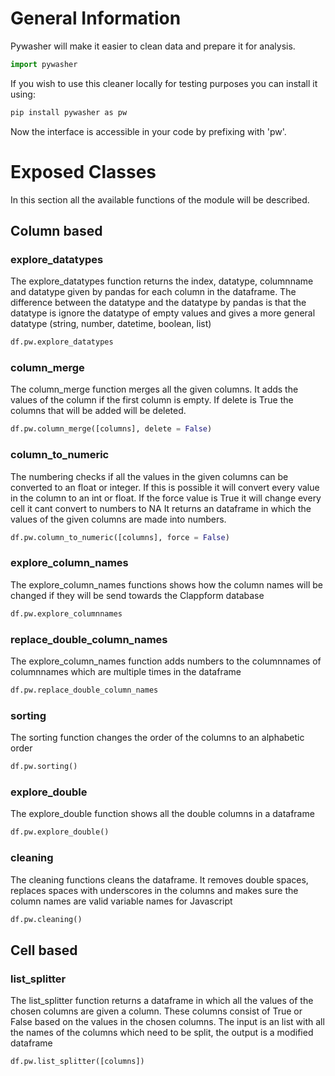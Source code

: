 # General Information
Pywasher will make it easier to clean data and prepare it for analysis.

```python
import pywasher
```

If you wish to use this cleaner locally for testing purposes you can install it using:
```bash
pip install pywasher as pw
```

Now the interface is accessible in your code by prefixing with 'pw'.

# Exposed Classes
In this section all the available functions of the module will be described.

## Column based

### explore_datatypes
The explore_datatypes function returns the index, datatype, columnname and datatype given by pandas for each column in the dataframe. 
The difference between the datatype and the datatype by pandas is that the datatype is ignore the datatype of empty values and gives a more general datatype (string, number, datetime, boolean, list)
```python
df.pw.explore_datatypes
```

### column_merge
The column_merge function merges all the given columns. It adds the values of the column if the first column is empty. If delete is True the columns that will be added will be deleted. 
```python
df.pw.column_merge([columns], delete = False)
```

### column_to_numeric
The numbering checks if all the values in the given columns can be converted to an float or integer. If this is possible it will convert every value in the column to an int or float. If the force value is True it will change every cell it cant convert to numbers to NA
It returns an dataframe in which the values of the given columns are made into numbers.
```python
df.pw.column_to_numeric([columns], force = False)
```

### explore_column_names
The explore_column_names functions shows how the column names will be changed if they will be send towards the Clappform database
```python
df.pw.explore_columnnames
```

### replace_double_column_names
The explore_column_names function adds numbers to the columnnames of columnnames which are multiple times in the dataframe
```python
df.pw.replace_double_column_names
```

### sorting
The sorting function changes the order of the columns to an alphabetic order
```python
df.pw.sorting()
```

### explore_double
The explore_double function shows all the double columns in a dataframe
```python
df.pw.explore_double()
```

### cleaning
The cleaning functions cleans the dataframe. It removes double spaces, replaces spaces with underscores in the columns and makes sure the column names are valid variable names for Javascript
```python
df.pw.cleaning()
```

## Cell based
### list_splitter
The list_splitter function returns a dataframe in which all the values of the chosen columns are given a column. These columns consist of True or False based on the values in the chosen columns. 
The input is an list with all the names of the columns which need to be split, the output is a modified dataframe
```python
df.pw.list_splitter([columns])
```